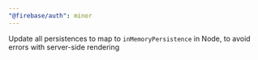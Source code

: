 ```yaml
---
"@firebase/auth": minor
---
```


Update all persistences to map to `inMemoryPersistence` in Node, to avoid errors with server-side rendering
